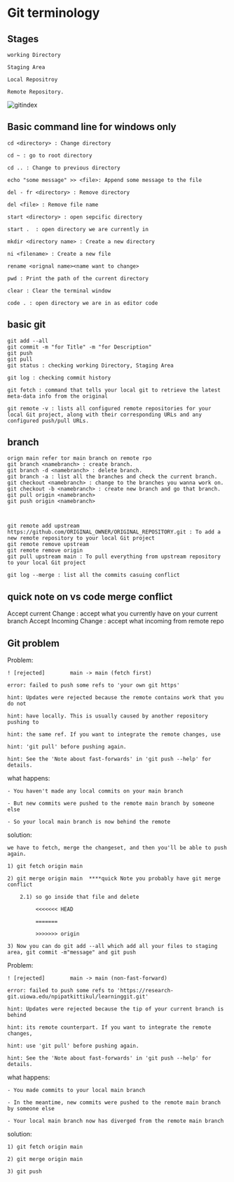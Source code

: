 # Git terminology
## Stages
    working Directory
    
    Staging Area
    
    Local Repositroy
    
    Remote Repository.

![gitindex](https://github.com/FordPipatkittikul/LearningGit/assets/121902625/7d148ce8-73b6-49d9-a543-466ff028ad52)
## Basic command line for windows only

    cd <directory> : Change directory
    
    cd ~ : go to root directory
    
    cd .. : Change to previous directory

    echo "some message" >> <file>: Append some message to the file 

    del - fr <directory> : Remove directory
    
    del <file> : Remove file name
    
    start <directory> : open sepcific directory
    
    start .	 : open directory we are currently in
    
    mkdir <directory name> : Create a new directory
    
    ni <filename> : Create a new file

    rename <orignal name><name want to change>
    
    pwd : Print the path of the current directory

    clear : Clear the terminal window

    code . : open directory we are in as editor code
    
## basic git
    git add --all
    git commit -m "for Title" -m "for Description"
    git push
    git pull
    git status : checking working Directory, Staging Area
    
    git log : checking commit history

    git fetch : command that tells your local git to retrieve the latest meta-data info from the original

    git remote -v : lists all configured remote repositories for your local Git project, along with their corresponding URLs and any configured push/pull URLs.

## branch
    orign main refer tor main branch on remote rpo
    git branch <namebranch> : create branch.
    git branch -d <namebranch> : delete branch.
    git branch -a : list all the branches and check the current branch.
    git checkout <namebranch> : change to the branches you wanna work on.
    git checkout -b <namebranch> : create new branch and go that branch.
    git pull origin <namebranch>
    git push origin <namebranch>



    git remote add upstream https://github.com/ORIGINAL_OWNER/ORIGINAL_REPOSITORY.git : To add a new remote repository to your local Git project
    git remote remove upstream
    git remote remove origin
    git pull upstream main : To pull everything from upstream repository to your local Git project

    git log --merge : list all the commits casuing conflict
## quick note on vs code merge conflict
Accept current Change : accept what you currently have on your current branch
Accept Incoming Change : accept what incoming from remote repo
## Git problem
Problem:

    ! [rejected]        main -> main (fetch first)
   
    error: failed to push some refs to 'your own git https'
   
    hint: Updates were rejected because the remote contains work that you do not
   
    hint: have locally. This is usually caused by another repository pushing to
   
    hint: the same ref. If you want to integrate the remote changes, use
   
    hint: 'git pull' before pushing again.
    
    hint: See the 'Note about fast-forwards' in 'git push --help' for details.
what happens:

    - You haven't made any local commits on your main branch
    
    - But new commits were pushed to the remote main branch by someone else
    
    - So your local main branch is now behind the remote 
solution: 

    we have to fetch, merge the changeset, and then you'll be able to push again.

    1) git fetch origin main

    2) git merge origin main  ****quick Note you probably have git merge conflict  
        
        2.1) so go inside that file and delete

             <<<<<<< HEAD

             =======
             
             >>>>>>> origin

    3) Now you can do git add --all which add all your files to staging area, git commit -m"message" and git push
    
Problem:
    
    ! [rejected]        main -> main (non-fast-forward)
    
    error: failed to push some refs to 'https://research-git.uiowa.edu/npipatkittikul/learninggit.git'
    
    hint: Updates were rejected because the tip of your current branch is behind
    
    hint: its remote counterpart. If you want to integrate the remote changes,
    
    hint: use 'git pull' before pushing again.
    
    hint: See the 'Note about fast-forwards' in 'git push --help' for details.
what happens:

    - You made commits to your local main branch
    
    - In the meantime, new commits were pushed to the remote main branch by someone else
    
    - Your local main branch now has diverged from the remote main branch
solution:

    1) git fetch origin main

    2) git merge origin main

    3) git push

    


    
